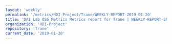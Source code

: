```yaml
---
layout: 'weekly'
permalink: '/metrics/HDI-Project/Trane/WEEKLY-REPORT-2019-01-20'
title: 'DAI Lab OSS Metrics Metrics report for Trane | WEEKLY-REPORT-2019-01-20'
organization: 'HDI-Project'
repository: 'Trane'
current_date: '2019-01-20'
---
```

